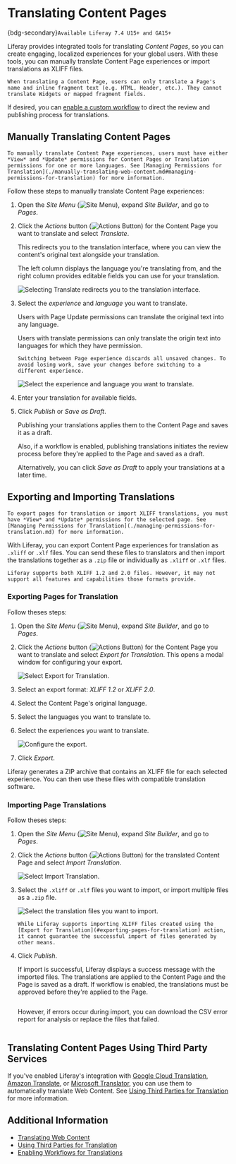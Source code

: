 # Translating Content Pages

{bdg-secondary}`Available Liferay 7.4 U15+ and GA15+`

Liferay provides integrated tools for translating *Content Pages*, so you can create engaging, localized experiences for your global users. With these tools, you can manually translate Content Page experiences or import translations as XLIFF files.

```{important}
When translating a Content Page, users can only translate a Page's name and inline fragment text (e.g. HTML, Header, etc.). They cannot translate Widgets or mapped fragment fields.
```

If desired, you can [enable a custom workflow](./enabling-workflows-for-translations.md) to direct the review and publishing process for translations.

## Manually Translating Content Pages

```{note}
To manually translate Content Page experiences, users must have either *View* and *Update* permissions for Content Pages or Translation permissions for one or more languages. See [Managing Permissions for Translation](./manually-translating-web-content.md#managing-permissions-for-translation) for more information.
```

Follow these steps to manually translate Content Page experiences:

1. Open the *Site Menu* (![Site Menu](../../images/icon-product-menu.png)), expand *Site Builder*, and go to *Pages*.

1. Click the *Actions* button (![Actions Button](../../images/icon-actions.png)) for the Content Page you want to translate and select *Translate*.

   This redirects you to the translation interface, where you can view the content's original text alongside your translation.

   The left column displays the language you're translating from, and the right column provides editable fields you can use for your translation.

   ![Selecting Translate redirects you to the translation interface.](./translating-content-pages/images/01.png)

1. Select the *experience* and *language* you want to translate.

   Users with Page Update permissions can translate the original text into any language.

   Users with translate permissions can only translate the origin text into languages for which they have permission.

   ```{important}
   Switching between Page experience discards all unsaved changes. To avoid losing work, save your changes before switching to a different experience.
   ```

   ![Select the experience and language you want to translate.](./translating-content-pages/images/02.png)

1. Enter your translation for available fields.

1. Click *Publish* or *Save as Draft*.

   Publishing your translations applies them to the Content Page and saves it as a draft.

   Also, if a workflow is enabled, publishing translations initiates the review process before they're applied to the Page and saved as a draft.

   Alternatively, you can click *Save as Draft* to apply your translations at a later time.

## Exporting and Importing Translations

```{note}
To export pages for translation or import XLIFF translations, you must have *View* and *Update* permissions for the selected page. See [Managing Permissions for Translation](./managing-permissions-for-translation.md) for more information.
```

With Liferay, you can export Content Page experiences for translation as `.xliff` or `.xlf` files. You can send these files to translators and then import the translations together as a `.zip` file or individually as `.xliff` or `.xlf` files.

```{important}
Liferay supports both XLIFF 1.2 and 2.0 files. However, it may not support all features and capabilities those formats provide.
```

### Exporting Pages for Translation

Follow theses steps:

1. Open the *Site Menu* (![Site Menu](../../images/icon-product-menu.png)), expand *Site Builder*, and go to *Pages*.

1. Click the *Actions* button (![Actions Button](../../images/icon-actions.png)) for the Content Page you want to translate and select *Export for Translation*. This opens a modal window for configuring your export.

   ![Select Export for Translation.](./translating-content-pages/images/03.png)

1. Select an export format: *XLIFF 1.2* or *XLIFF 2.0*.

1. Select the Content Page's original language.

1. Select the languages you want to translate to.

1. Select the experiences you want to translate.

   ![Configure the export.](./translating-content-pages/images/04.png)

1. Click *Export*.

Liferay generates a ZIP archive that contains an XLIFF file for each selected experience. You can then use these files with compatible translation software.

### Importing Page Translations

Follow theses steps:

1. Open the *Site Menu* (![Site Menu](../../images/icon-product-menu.png)), expand *Site Builder*, and go to *Pages*.

1. Click the *Actions* button (![Actions Button](../../images/icon-actions.png)) for the translated Content Page and select *Import Translation*.

   ![Select Import Translation.](./translating-content-pages/images/05.png)

1. Select the `.xliff` or `.xlf` files you want to import, or import multiple files as a `.zip` file.

   ![Select the translation files you want to import.](./translating-content-pages/images/06.png)

   ```{important}
   While Liferay supports importing XLIFF files created using the [Export for Translation](#exporting-pages-for-translation) action, it cannot guarantee the successful import of files generated by other means.
   ```

1. Click *Publish*.

   If import is successful, Liferay displays a success message with the imported files. The translations are applied to the Content Page and the Page is saved as a draft. If workflow is enabled, the translations must be approved before they're applied to the Page.

   ![]()

   However, if errors occur during import, you can download the CSV error report for analysis or replace the files that failed.

   ![]()

## Translating Content Pages Using Third Party Services

If you've enabled Liferay's integration with [Google Cloud Translation](./using-third-parties-for-translation.md#enabling-google-cloud-translation), [Amazon Translate](./using-third-parties-for-translation.md#enabling-amazon-translate), or [Microsoft Translator](./using-third-parties-for-translation.md#enabling-microsoft-translator), you can use them to automatically translate Web Content. See [Using Third Parties for Translation](./using-third-parties-for-translation.md) for more information.

## Additional Information

* [Translating Web Content](./translating-web-content.md)
* [Using Third Parties for Translation](./using-third-parties-for-translation.md)
* [Enabling Workflows for Translations](./enabling-workflows-for-translations.md)
